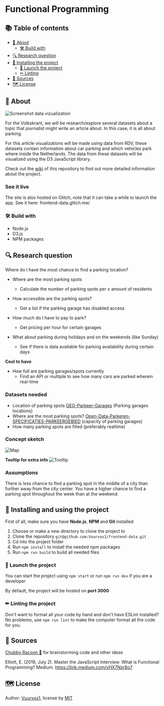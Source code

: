 # Functional Programming

## 📚 Table of contents

- [🤔 About](#-About)
  - [🛠 Build with](#-Build-with)
- [🔍 Research question](#-Research-question)
- [🔧 Installing the project](#-Installing-and-using-the-project)
  - [🚀 Launch the project](#-Launch-the-project)
  - [✏ Linting](#-Linting-the-project)
- [📝 Sources](#-Sources)
- [🗺️ License](#%EF%B8%8F-license)

## 🤔 About

![Screenshot data vizualization](https://raw.githubusercontent.com/wiki/Vuurvos1/frontend-data/img/appScreenshot.png)

For the Volkskrant, we will be research/explore several datasets about a topic that journalist might write an article about. In this case, it is all about parking.

For this article visualizations will be made using data from RDV, these datasets contain information about car parking and which vehicles park where inside the Netherlands. The data from these datasets will be visualized using the D3 JavaScript library.

Check out the [wiki](https://github.com/vuurvos1/frontend-data/wiki) of this repository to find out more detailed information about the project.

### See it live

The site is also hosted on Glitch, note that it can take a while to launch the app.
See it here: frontend-data.glitch.me/

### 🛠 Build with

- Node.js
- D3.js
- NPM packages

## 🔍 Research question

Where do I have the most chance to find a parking location?

- Where are the most parking spots

  - Calculate the number of parking spots per x amount of residents

- How accessible are the parking spots?

  - Get a list if the parking garage has disabled access

- How much do I have to pay to park?

  - Get pricing per hour for certain garages

- What about parking during holidays and on the weekends (like Sunday)
  - See if there is data available for parking availability during certain days

**Cool to have**

- How full are parking garages/spots currently
  - Find an API or multiple to see how many cars are parked wherein real-time

### Datasets needed

- Location of parking spots
  [GEO-Parkeer-Garages](https://opendata.rdw.nl/Parkeren/GEO-Parkeer-Garages/t5pc-eb34) (Parking garages locations)
- Where are the most parking spots?
  [Open-Data-Parkeren-SPECIFICATIES-PARKEERGEBIED](https://opendata.rdw.nl/Parkeren/Open-Data-Parkeren-SPECIFICATIES-PARKEERGEBIED/b3us-f26s) (capacity of parking garages)
- How many parking spots are filled (preferably realtime)

### Concept sketch

![Map](https://raw.githubusercontent.com/wiki/Vuurvos1/frontend-data/img/datavizSketch.png)

**Tooltip for extra info**
![Tooltip](https://raw.githubusercontent.com/wiki/Vuurvos1/frontend-data/img/datavizSketchTooltip.png)

### Assumptions

There is less chance to find a parking spot in the middle of a city than further away from the city center.
You have a higher chance to find a parking spot throughout the week than at the weekend.

## 🔧 Installing and using the project

First of all, make sure you have **Node.js**, **NPM** and **Git** installed

1. Choose or make a new directory to clone the project to
2. Clone the repository
   `git@github.com:Vuurvos1/frontend-data.git`
3. Cd into the project folder
4. Run `npm install` to install the needed npm packages
5. Run `npm run build` to build all needed files

### 🚀 Launch the project

You can start the project using `npm start`
or run `npm run dev` if you are a developer

By default, the project will be hosted on **port 3000**

### ✏ Linting the project

Don't want to format all your code by hand and don't have ESLint installed? No problemo, use `npm run lint` to make the computer format all the code for you.

## 📝 Sources

[Chubby Racoon 🦝](https://github.com/rowinruizendaal) for brainstorming code and other ideas

Elliott, E. (2019, July 2). Master the JavaScript Interview: What is Functional Programming? Medium. https://link.medium.com/vHX7Nzr8o7

## 🗺️ License

Author: [Vuurvos1](https://github.com/Vuurvos1), license by [MIT](https://github.com/Vuurvos1/functional-programming/blob/main/LICENSE)
